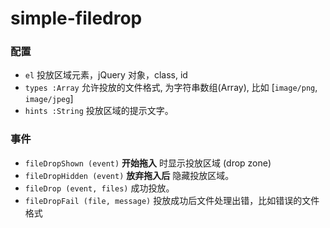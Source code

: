 simple-filedrop
=============

### 配置

* `el` 投放区域元素，jQuery 对象，class, id
* `types :Array` 允许投放的文件格式, 为字符串数组(Array), 比如 [`image/png`, `image/jpeg`]
* `hints :String` 投放区域的提示文字。

### 事件

* `fileDropShown (event)` **开始拖入** 时显示投放区域 (drop zone)
* `fileDropHidden (event)` **放弃拖入后** 隐藏投放区域。
* `fileDrop (event, files)` 成功投放。
* `fileDropFail (file, message)` 投放成功后文件处理出错，比如错误的文件格式
